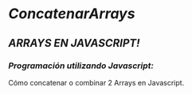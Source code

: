 # **_ConcatenarArrays_**

## **_ARRAYS EN JAVASCRIPT!_**

### **_Programación utilizando Javascript:_**
Cómo concatenar o combinar 2 Arrays en Javascript.
